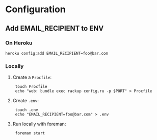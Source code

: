 # Configuration
## Add EMAIL_RECIPIENT to ENV
### On Heroku
	heroku config:add EMAIL_RECIPIENT=foo@bar.com
### Locally
1. Create a ```Procfile```:
	
		touch Procfile
		echo "web: bundle exec rackup config.ru -p $PORT" > Procfile

2. Create ```.env```:
	
		touch .env
		echo "EMAIL_RECIPIENT=foo@bar.com" > .env
		
3. Run locally with foreman:

		foreman start
